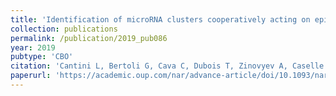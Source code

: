 ```yaml
---
title: 'Identification of microRNA clusters cooperatively acting on epithelial to mesenchymal transition in triple negative breast cancer'
collection: publications
permalink: /publication/2019_pub086
year: 2019
pubtype: 'CBO'
citation: 'Cantini L, Bertoli G, Cava C, Dubois T, Zinovyev A, Caselle M, Castiglioni I, Barillot E, Martignetti L. <a href="https://academic.oup.com/nar/advance-article/doi/10.1093/nar/gkz016/5290485">Identification of microRNA clusters cooperatively acting on epithelial to mesenchymal transition in triple negative breast cancer</a>. 2019. <i>Nucleic Acids Res.</i> [Epub ahead of print]'
paperurl: 'https://academic.oup.com/nar/advance-article/doi/10.1093/nar/gkz016/5290485'
---
```

